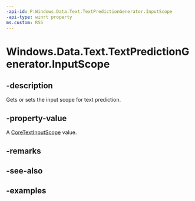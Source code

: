 ```yaml
---
-api-id: P:Windows.Data.Text.TextPredictionGenerator.InputScope
-api-type: winrt property
ms.custom: RS5
---
```


<!-- Property syntax.
public CoreTextInputScope InputScope { get;  set; }
-->

# Windows.Data.Text.TextPredictionGenerator.InputScope

## -description
Gets or sets the input scope for text prediction.

## -property-value
A [CoreTextInputScope](../windows.ui.text.core/coretextinputscope.md) value.

## -remarks

## -see-also

## -examples

